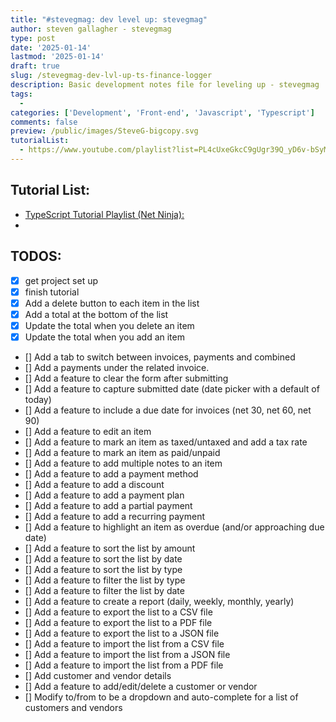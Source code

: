 ```yaml
---
title: "#stevegmag: dev level up: stevegmag"
author: steven gallagher - stevegmag
type: post
date: '2025-01-14'
lastmod: '2025-01-14'
draft: true
slug: /stevegmag-dev-lvl-up-ts-finance-logger
description: Basic development notes file for leveling up - stevegmag
tags:
  - 
categories: ['Development', 'Front-end', 'Javascript', 'Typescript']
comments: false
preview: /public/images/SteveG-bigcopy.svg
tutorialList:
  - https://www.youtube.com/playlist?list=PL4cUxeGkcC9gUgr39Q_yD6v-bSyMwKPUI
---
```


## Tutorial List:
  - [TypeScript Tutorial Playlist (Net Ninja): ](https://www.youtube.com/playlist?list=PL4cUxeGkcC9gUgr39Q_yD6v-bSyMwKPUI)
  - 

## TODOS:
  - [X] get project set up
  - [X] finish tutorial
  - [X] Add a delete button to each item in the list
  - [X] Add a total at the bottom of the list
  - [X] Update the total when you delete an item
  - [X] Update the total when you add an item
  - [] Add a tab to switch between invoices, payments and combined
  - [] Add a payments under the related invoice.
  - [] Add a feature to clear the form after submitting
  - [] Add a feature to capture submitted date (date picker with a default of today)
  - [] Add a feature to include a due date for invoices (net 30, net 60, net 90)
  - [] Add a feature to edit an item
  - [] Add a feature to mark an item as taxed/untaxed and add a tax rate
  - [] Add a feature to mark an item as paid/unpaid
  - [] Add a feature to add multiple notes to an item
  - [] Add a feature to add a payment method
  - [] Add a feature to add a discount
  - [] Add a feature to add a payment plan
  - [] Add a feature to add a partial payment
  - [] Add a feature to add a recurring payment
  - [] Add a feature to highlight an item as overdue (and/or approaching due date)
  - [] Add a feature to sort the list by amount
  - [] Add a feature to sort the list by date
  - [] Add a feature to sort the list by type
  - [] Add a feature to filter the list by type
  - [] Add a feature to filter the list by date
  - [] Add a feature to create a report (daily, weekly, monthly, yearly)
  - [] Add a feature to export the list to a CSV file
  - [] Add a feature to export the list to a PDF file
  - [] Add a feature to export the list to a JSON file
  - [] Add a feature to import the list from a CSV file
  - [] Add a feature to import the list from a JSON file  
  - [] Add a feature to import the list from a PDF file
  - [] Add customer and vendor details
  - [] Add a feature to add/edit/delete a customer or vendor
  - [] Modify to/from to be a dropdown and auto-complete for a list of customers and vendors
  